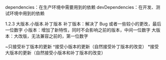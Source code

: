 dependencies：在生产环境中需要用到的依赖
devDependencies：在开发、测试环境中用到的依赖

1.2.3
大版本.小版本.补丁版本
补丁版本：解决了 Bug 或者一些较小的更改，最后一位数字
小版本：增加了新特性，同时不会影响之前的版本，中间一位数字
大版本：大改版，无法兼容之前的，第一位数字

~只接受补丁版本的更新
^接受小版本的更新（自然接受补丁版本的改变）
*接受大版本的更新（自然接受小版本和补丁版本的改变）